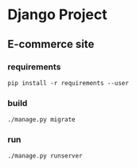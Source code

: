 # Django Project 
## E-commerce site

### requirements
    pip install -r requirements --user

### build
    ./manage.py migrate
    
### run
    ./manage.py runserver

